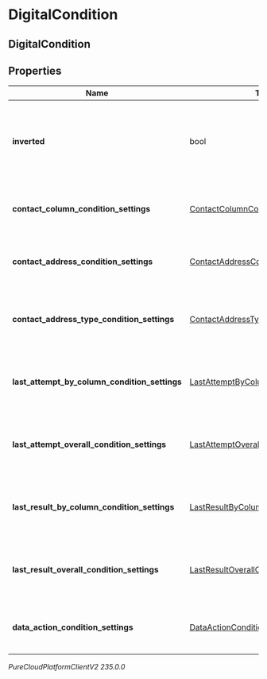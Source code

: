 # DigitalCondition

## DigitalCondition

## Properties

|Name | Type | Description | Notes|
|------------ | ------------- | ------------- | -------------|
| **inverted** | bool | If true, inverts the result of evaluating this condition. Default is false. | [optional] |
| **contact_column_condition_settings** | [ContactColumnConditionSettings](ContactColumnConditionSettings) | The settings for a &#39;contact list column&#39; condition. | [optional] |
| **contact_address_condition_settings** | [ContactAddressConditionSettings](ContactAddressConditionSettings) | The settings for a &#39;contact address&#39; condition. | [optional] |
| **contact_address_type_condition_settings** | [ContactAddressTypeConditionSettings](ContactAddressTypeConditionSettings) | The settings for a &#39;contact address type&#39; condition. | [optional] |
| **last_attempt_by_column_condition_settings** | [LastAttemptByColumnConditionSettings](LastAttemptByColumnConditionSettings) | The settings for a &#39;last attempt by column&#39; condition. | [optional] |
| **last_attempt_overall_condition_settings** | [LastAttemptOverallConditionSettings](LastAttemptOverallConditionSettings) | The settings for a &#39;last attempt overall&#39; condition. | [optional] |
| **last_result_by_column_condition_settings** | [LastResultByColumnConditionSettings](LastResultByColumnConditionSettings) | The settings for a &#39;last result by column&#39; condition. | [optional] |
| **last_result_overall_condition_settings** | [LastResultOverallConditionSettings](LastResultOverallConditionSettings) | The settings for a &#39;last result overall&#39; condition. | [optional] |
| **data_action_condition_settings** | [DataActionConditionSettings](DataActionConditionSettings) | The settings for a &#39;data action&#39; condition. | [optional] |



_PureCloudPlatformClientV2 235.0.0_
